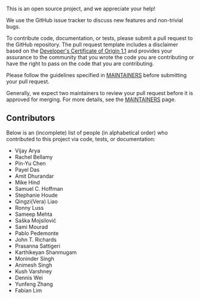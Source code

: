 This is an open source project, and we appreciate your help!

We use the GitHub issue tracker to discuss new features and non-trivial bugs.

To contribute code, documentation, or tests, please submit a pull request to
the GitHub repository. The pull request template includes a disclaimer based
on the [Developer's Certificate of Origin 1.1](https://elinux.org/Developer_Certificate_Of_Origin)
and provides your assurance to the community that you wrote the code you are
contributing or have the right to pass on the code that you are contributing.

Please follow the guidelines specified in [MAINTAINERS](MAINTAINERS.md) before
submitting your pull request.

Generally, we expect two maintainers to review your pull
request before it is approved for merging. For more details, see the
[MAINTAINERS](MAINTAINERS.md) page.

## Contributors

Below is an (incomplete) list of people (in alphabetical order) who contributed to this project
via code, tests, or documentation:

* Vijay Arya
* Rachel Bellamy
* Pin-Yu Chen
* Payel Das
* Amit Dhurandar
* Mike Hind
* Samuel C. Hoffman
* Stephanie Houde
* Qingzi(Vera) Liao
* Ronny Luss
* Sameep Mehta
* Saška Mojsilović
* Sami Mourad
* Pablo Pedemonte
* John T. Richards
* Prasanna Sattigeri
* Karthikeyan Shanmugam
* Moninder Singh
* Animesh Singh
* Kush Varshney
* Dennis Wei
* Yunfeng Zhang
* Fabian Lim
